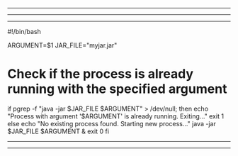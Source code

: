 


---------------------

-------------------

--------------------
#!/bin/bash

ARGUMENT=$1
JAR_FILE="myjar.jar"

# Check if the process is already running with the specified argument
if pgrep -f "java -jar $JAR_FILE $ARGUMENT" > /dev/null; then
    echo "Process with argument '$ARGUMENT' is already running. Exiting..."
    exit 1
else
    echo "No existing process found. Starting new process..."
    java -jar $JAR_FILE $ARGUMENT &
    exit 0
fi

------------------

------------
